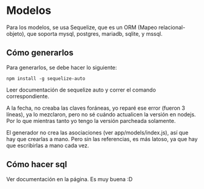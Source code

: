 # Modelos

Para los modelos, se usa Sequelize, que es un ORM (Mapeo relacional-objeto), que soporta mysql, postgres, mariadb, sqlite, y mssql.

## Cómo generarlos

Para generarlos, se debe hacer lo siguiente:

````npm install -g sequelize-auto````

Leer documentación de sequelize auto y correr el comando correspondiente.

A la fecha, no creaba las claves foráneas, yo reparé ese error (fueron 3 líneas), ya lo mezclaron, pero no sé cuándo actualicen la versión en nodejs. Por lo que mientras tanto yo tengo la versión parcheada solamente.

El generador no crea las asociaciones (ver app/models/index.js), así que hay que crearlas a mano. Pero sin las referencias, es más latoso, ya que hay que escribirlas a mano cada vez.

## Cómo hacer sql

Ver documentación en la página. Es muy buena :D
